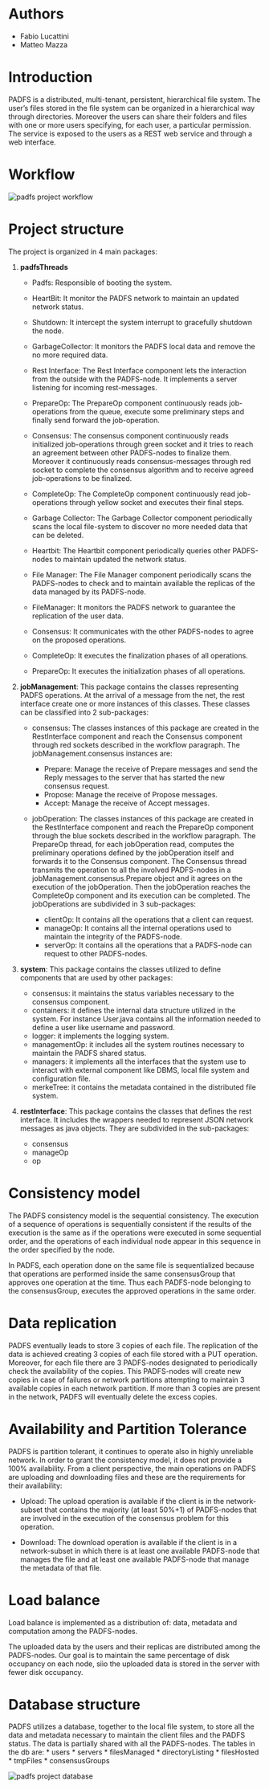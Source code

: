 [workflow]: img/workflow.png "padfs workflow"
[database]: img/databaseSchema.png "padfs database"

Authors
======
* Fabio Lucattini
* Matteo Mazza

Introduction
======

PADFS is a distributed, multi-tenant, persistent, hierarchical file system.
The user’s files stored in the file system can be organized in a hierarchical way through directories. Moreover the users can share their folders and files with one or more users specifying, for each user, a particular permission.
The service is exposed to the users as a REST web service and through a web interface.

Workflow
======
![padfs project workflow][workflow]

Project structure
======

The project is organized in 4 main packages:
1. **padfsThreads**

     * Padfs: Responsible of booting the system.

     * HeartBit: It monitor the PADFS network to maintain an updated network status.

     * Shutdown: It intercept the system interrupt to gracefully shutdown the node.

     * GarbageCollector: It monitors the PADFS local data and remove the no more required data.

     * Rest Interface: The Rest Interface component lets the interaction from the outside with the PADFS-node. It implements a server listening for incoming rest-messages.

     * PrepareOp: The PrepareOp component continuously reads job-operations from the queue, execute some preliminary steps and finally send forward the job-operation.

     * Consensus: The consensus component continuously reads initialized job-operations through green socket and it tries to reach an agreement between other PADFS-nodes to finalize them. Moreover it continuously reads consensus-messages through red socket to complete the consensus algorithm and to receive agreed job-operations to be finalized.

     * CompleteOp: The CompleteOp component continuously read job-operations through yellow socket and executes their final steps.

     * Garbage Collector: The Garbage Collector component periodically scans the local file-system to discover no more needed data that can be deleted.

     * Heartbit: The Heartbit component periodically queries other PADFS-nodes to maintain updated the network status.

     * File Manager: The File Manager component periodically scans the PADFS-nodes to check and to maintain available the replicas of the data managed by its PADFS-node.

     * FileManager: It monitors the PADFS network to guarantee the replication of the user data.

     * Consensus: It communicates with the other PADFS-nodes to agree on the proposed operations.

     * CompleteOp: It executes the finalization phases of all operations.

     * PrepareOp: It executes the initialization phases of all operations.

2. **jobManagement**: This package contains the classes representing PADFS operations. At the arrival of a message from the net, the rest interface create one or more instances of this classes.
These classes can be classified into 2 sub-packages:
     * consensus: The classes instances of this package are created in the RestInterface component and reach the Consensus component through red sockets described in the workflow paragraph.
     The jobManagement.consensus instances are:
        * Prepare: Manage the receive of Prepare messages and send the Reply messages to the server that has started the new consensus request.
        * Propose: Manage the receive of Propose messages.
        * Accept: Manage the receive of Accept messages.

     * jobOperation: The classes instances of this package are created in the RestInterface component and reach the PrepareOp component through the blue sockets described in the workflow paragraph. The PrepareOp thread, for each jobOperation read, computes the preliminary operations defined by the jobOperation itself and forwards it to the Consensus component. The Consensus thread transmits the operation to all the involved PADFS-nodes in a jobManagement.consensus.Prepare object and it agrees on the execution of the jobOperation. Then the jobOperation reaches the CompleteOp component and its execution can be completed.
     The jobOperations are subdivided in 3 sub-packages:
        * clientOp: It contains all the operations that a client can request.
        * manageOp: It contains all the internal operations used to maintain the integrity of the PADFS-node.
        * serverOp: It contains all the operations that a PADFS-node can request to other PADFS-nodes.

3. **system**: This package contains the classes utilized to define components that are used by other packages:
    * consensus: it maintains the status variables necessary to the consensus component.
    * containers: it defines the internal data structure utilized in the system. For instance User.java contains all the information needed to define a user like username and password.
    * logger: it implements the logging system.
    * managementOp: it includes all the system routines necessary to maintain the PADFS shared status.
    * managers: it implements all the interfaces that the system use to interact with external component like DBMS, local file system and configuration file.
    * merkeTree: it contains the metadata contained in the distributed file system.

4. **restInterface**: This package contains the classes that defines the rest interface. It includes the wrappers needed to represent JSON network messages as java objects. They are subdivided in the sub-packages:
    * consensus
    * manageOp
    * op


Consistency model
======
The PADFS consistency model is the sequential consistency.
The execution of a sequence of operations is sequentially consistent if the results of the execution is the same as if the operations were executed in some sequential order, and the operations of each individual node appear in this sequence in the order specified by the node.

In PADFS, each operation done on the same file is sequentialized because that operations are performed inside the same consensusGroup that approves one operation at the time. Thus each PADFS-node belonging to the consensusGroup, executes the approved operations in the same order.

Data replication
======
PADFS eventually leads to store 3 copies of each file. The replication of the data is achieved creating 3 copies of each file stored with a PUT operation. Moreover, for each file there are 3 PADFS-nodes designated to periodically check the availability of the copies. This PADFS-nodes will create new copies in case of failures or network partitions attempting to maintain 3 available copies in each network partition. If more than 3 copies are present in the network, PADFS will eventually delete the excess copies.

Availability and Partition Tolerance
======
PADFS is partition tolerant, it continues to operate also in highly unreliable network.
In order to grant the consistency model, it does not provide a 100% availability.
From a client perspective, the main operations on PADFS are uploading and downloading files and these are the requirements for their availability:

* Upload: The upload operation is available if the client is in the network-subset that contains the majority (at least 50%+1) of PADFS-nodes that are involved in the execution of the consensus problem for this operation.

* Download: The download operation is available if the client is in a network-subset in which there is at least one available PADFS-node that manages the file and at least one available PADFS-node that manage the metadata of that file.

Load balance
======
Load balance is implemented as a distribution of: data, metadata and computation among the PADFS-nodes.

The uploaded data by the users and their replicas are distributed among the PADFS-nodes. Our goal is to maintain the same percentage of disk occupancy on each node, siìo the uploaded data is stored in the server with fewer disk occupancy.

Database structure
======

PADFS utilizes a database, together to the local file system, to store all the data and metadata necessary to maintain the client files and the PADFS status.
The data is partially shared with all the PADFS-nodes.
The tables in the db are:
    * users
    * servers
    * filesManaged
    * directoryListing
    * filesHosted
    * tmpFiles
    * consensusGroups

![padfs project database][database]
